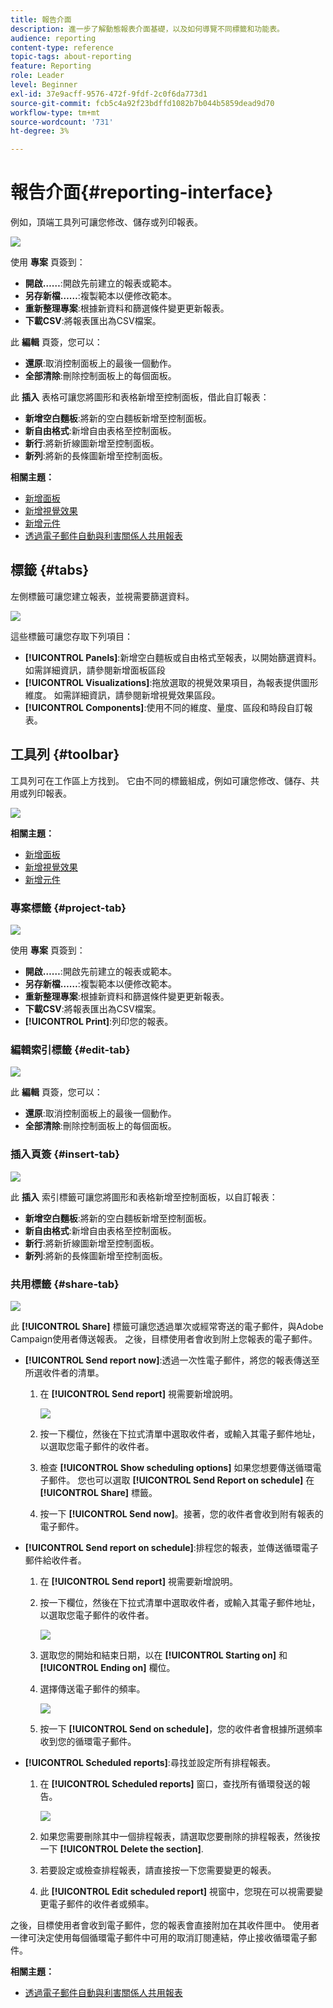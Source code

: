 ```yaml
---
title: 報告介面
description: 進一步了解動態報表介面基礎，以及如何導覽不同標籤和功能表。
audience: reporting
content-type: reference
topic-tags: about-reporting
feature: Reporting
role: Leader
level: Beginner
exl-id: 37e9acff-9576-472f-9fdf-2c0f6da773d1
source-git-commit: fcb5c4a92f23bdffd1082b7b044b5859dead9d70
workflow-type: tm+mt
source-wordcount: '731'
ht-degree: 3%

---
```


# 報告介面{#reporting-interface}

例如，頂端工具列可讓您修改、儲存或列印報表。

![](assets/dynamic_report_toolbar.png)

使用 **專案** 頁簽到：

* **開啟……**:開啟先前建立的報表或範本。
* **另存新檔……**:複製範本以便修改範本。
* **重新整理專案**:根據新資料和篩選條件變更更新報表。
* **下載CSV**:將報表匯出為CSV檔案。

此 **編輯** 頁簽，您可以：

* **還原**:取消控制面板上的最後一個動作。
* **全部清除**:刪除控制面板上的每個面板。

此 **插入** 表格可讓您將圖形和表格新增至控制面板，借此自訂報表：

* **新增空白麵板**:將新的空白麵板新增至控制面板。
* **新自由格式**:新增自由表格至控制面板。
* **新行**:將新折線圖新增至控制面板。
* **新列**:將新的長條圖新增至控制面板。

**相關主題：**

* [新增面板](../../reporting/using/adding-panels.md)
* [新增視覺效果](../../reporting/using/adding-visualizations.md)
* [新增元件](../../reporting/using/adding-components.md)
* [透過電子郵件自動與利害關係人共用報表](https://helpx.adobe.com/campaign/kb/simplify-campaign-management.html#Reportandshareinsightswithallstakeholders)

## 標籤 {#tabs}

左側標籤可讓您建立報表，並視需要篩選資料。

![](assets/dynamic_report_interface.png)

這些標籤可讓您存取下列項目：

* **[!UICONTROL Panels]**:新增空白麵板或自由格式至報表，以開始篩選資料。 如需詳細資訊，請參閱新增面板區段
* **[!UICONTROL Visualizations]**:拖放選取的視覺效果項目，為報表提供圖形維度。 如需詳細資訊，請參閱新增視覺效果區段。
* **[!UICONTROL Components]**:使用不同的維度、量度、區段和時段自訂報表。

## 工具列 {#toolbar}

工具列可在工作區上方找到。 它由不同的標籤組成，例如可讓您修改、儲存、共用或列印報表。

![](assets/dynamic_report_toolbar.png)

**相關主題：**

* [新增面板](../../reporting/using/adding-panels.md)
* [新增視覺效果](../../reporting/using/adding-visualizations.md)
* [新增元件](../../reporting/using/adding-components.md)

### 專案標籤 {#project-tab}

![](assets/tab_project.png)

使用 **專案** 頁簽到：

* **開啟……**:開啟先前建立的報表或範本。
* **另存新檔……**:複製範本以便修改範本。
* **重新整理專案**:根據新資料和篩選條件變更更新報表。
* **下載CSV**:將報表匯出為CSV檔案。
* **[!UICONTROL Print]**:列印您的報表。

### 編輯索引標籤 {#edit-tab}

![](assets/tab_edit.png)

此 **編輯** 頁簽，您可以：

* **還原**:取消控制面板上的最後一個動作。
* **全部清除**:刪除控制面板上的每個面板。

### 插入頁簽 {#insert-tab}

![](assets/tab_insert.png)

此 **插入** 索引標籤可讓您將圖形和表格新增至控制面板，以自訂報表：

* **新增空白麵板**:將新的空白麵板新增至控制面板。
* **新自由格式**:新增自由表格至控制面板。
* **新行**:將新折線圖新增至控制面板。
* **新列**:將新的長條圖新增至控制面板。

### 共用標籤 {#share-tab}

![](assets/tab_share_1.png)

此 **[!UICONTROL Share]** 標籤可讓您透過單次或經常寄送的電子郵件，與Adobe Campaign使用者傳送報表。 之後，目標使用者會收到附上您報表的電子郵件。

* **[!UICONTROL Send report now]**:透過一次性電子郵件，將您的報表傳送至所選收件者的清單。

   1. 在 **[!UICONTROL Send report]** 視需要新增說明。

      ![](assets/tab_share_4.png)

   1. 按一下欄位，然後在下拉式清單中選取收件者，或輸入其電子郵件地址，以選取您電子郵件的收件者。
   1. 檢查 **[!UICONTROL Show scheduling options]** 如果您想要傳送循環電子郵件。 您也可以選取 **[!UICONTROL Send Report on schedule]** 在 **[!UICONTROL Share]** 標籤。
   1. 按一下 **[!UICONTROL Send now]**。接著，您的收件者會收到附有報表的電子郵件。

* **[!UICONTROL Send report on schedule]**:排程您的報表，並傳送循環電子郵件給收件者。

   1. 在 **[!UICONTROL Send report]** 視需要新增說明。
   1. 按一下欄位，然後在下拉式清單中選取收件者，或輸入其電子郵件地址，以選取您電子郵件的收件者。

      ![](assets/tab_share_5.png)

   1. 選取您的開始和結束日期，以在 **[!UICONTROL Starting on]** 和 **[!UICONTROL Ending on]** 欄位。
   1. 選擇傳送電子郵件的頻率。

      ![](assets/tab_share_2.png)

   1. 按一下 **[!UICONTROL Send on schedule]**，您的收件者會根據所選頻率收到您的循環電子郵件。

* **[!UICONTROL Scheduled reports]**:尋找並設定所有排程報表。

   1. 在 **[!UICONTROL Scheduled reports]** 窗口，查找所有循環發送的報告。

      ![](assets/tab_share_3.png)

   1. 如果您需要刪除其中一個排程報表，請選取您要刪除的排程報表，然後按一下 **[!UICONTROL Delete the section]**.
   1. 若要設定或檢查排程報表，請直接按一下您需要變更的報表。
   1. 此 **[!UICONTROL Edit scheduled report]** 視窗中，您現在可以視需要變更電子郵件的收件者或頻率。

之後，目標使用者會收到電子郵件，您的報表會直接附加在其收件匣中。 使用者一律可決定使用每個循環電子郵件中可用的取消訂閱連結，停止接收循環電子郵件。

**相關主題：**

* [透過電子郵件自動與利害關係人共用報表](https://helpx.adobe.com/campaign/kb/simplify-campaign-management.html#Reportandshareinsightswithallstakeholders)
